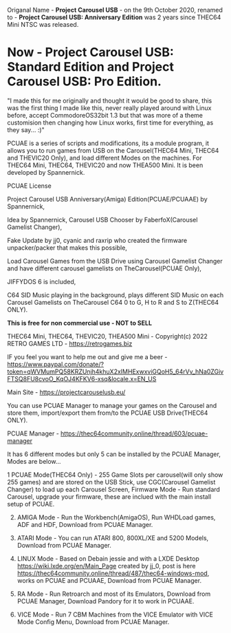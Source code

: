 Origanal Name - **Project Carousel USB** - on the 9th October 2020, renamed to - **Project Carousel USB: Anniversary Edition** was 2 years since THEC64 Mini NTSC was released.

# Now - Project Carousel USB: Standard Edition and Project Carousel USB: Pro Edition.


"I made this for me originally and thought it would be good to share, this was the first thing I made like this, never really played around with Linux before, accept CommodoreOS32bit 1.3 but that was more of a theme customision then changing how Linux works, first time for everything, as they say... :)"


PCUAE is a series of scripts and modifications, its a module program, it allows you to run games from USB on the Carousel(THEC64 Mini, THEC64 and THEVIC20 Only), and load different Modes on the machines.
For THEC64 Mini, THEC64, THEVIC20 and now THEA500 Mini. It is been developed by Spannernick.

PCUAE License


Project Carousel USB Anniversary(Amiga) Edition(PCUAE/PCUAAE) by Spannernick, 

Idea by Spannernick, Carousel USB Chooser by FaberfoX(Carousel Gamelist Changer), 

Fake Update by jj0, cyanic and raxrip who created the firmware unpacker/packer that makes this possible, 

Load Carousel Games from the USB Drive using Carousel Gamelist Changer and have different carousel gamelists on TheCarousel(PCUAE Only), 

JIFFYDOS 6 is included, 

C64 SID Music playing in the background, plays different SID Music on each Carousel Gamelists on TheCarousel C64 0 to G, H to R and S to Z(THEC64 ONLY).


**This is free for non commercial use - NOT to SELL**

THEC64 Mini, THEC64, THEVIC20, THEA500 Mini - Copyright(c) 2022 RETRO GAMES LTD - https://retrogames.biz

IF you feel you want to help me out and give me a beer - https://www.paypal.com/donate/?token=qWVMumPQ58KRZUnjh4khuX2xIMHExwxviGQoH5_64rVv_hNa0ZGivFTSQ8FU8cvoO_KqOJ4KFKV6-xsq&locale.x=EN_US

Main Site - https://projectcarouselusb.eu/

You can use PCUAE Manager to manage your games on the Carousel and store them, import/export them from/to the PCUAE USB Drive(THEC64 ONLY).

PCUAE Manager - https://thec64community.online/thread/603/pcuae-manager



It has 6 different modes but only 5 can be installed by the PCUAE Manager, Modes are below...


1 PCUAE Mode(THEC64 Only) - 255 Game Slots per carousel(will only show 255 games) and are stored on the USB Stick, use CGC(Carousel Gamelist Changer) to load up each Carousel Screen, Firmware Mode - Run standard Carousel, upgrade your firmware, these are inclued with the main install setup of PCUAE.

2. AMIGA Mode - Run the Workbench(AmigaOS), Run WHDLoad games, ADF and HDF, Download from PCUAE Manager.


3. ATARI Mode - You can run ATARI 800, 800XL/XE and 5200 Models, Download from PCUAE Manager.


4. LINUX Mode - Based on Debain jessie and with a LXDE Desktop https://wiki.lxde.org/en/Main_Page created by jj_0, post is here https://thec64community.online/thread/487/thec64-windows-mod, works on PCUAE and PCUAAE, Download from PCUAE Manager.


5. RA Mode - Run Retroarch and most of its Emulators, Download from PCUAE Manager, Download Pandory for it to work in PCUAAE.


6. VICE Mode - Run 7 CBM Machines from the VICE Emulator with VICE Mode Config Menu, Download from PCUAE Manager.
